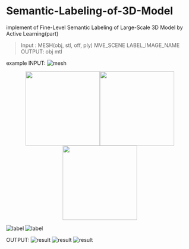 # Semantic-Labeling-of-3D-Model
implement of Fine-Level Semantic Labeling of Large-Scale 3D Model by Active Learning(part) 
> Input :
MESH(obj, stl, off, ply) MVE_SCENE LABEL_IMAGE_NAME 
>OUTPUT:
obj mtl




example
INPUT:
![mesh](./src/mesh.png)

<center class="half">
    <img src=./src/label1.png width="200"/><img src=./src/label2.png width="200"/><img src="图片链接" width="200"/>
</center>

![label](./src/label1.png)
![label](./src/label2.png)

OUTPUT:
![result](./src/result1.png)
![result](./src/result2.png)
![result](./src/result3.png)